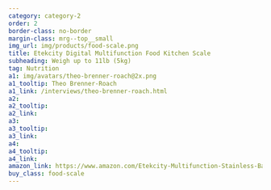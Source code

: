 ```yaml
---
category: category-2
order: 2
border-class: no-border
margin-class: mrg--top__small
img_url: img/products/food-scale.png
title: Etekcity Digital Multifunction Food Kitchen Scale
subheading: Weigh up to 11lb (5kg)
tag: Nutrition
a1: img/avatars/theo-brenner-roach@2x.png
a1_tooltip: Theo Brenner-Roach
a1_link: /interviews/theo-brenner-roach.html
a2:
a2_tooltip:
a2_link:
a3:
a3_tooltip:
a3_link:
a4:
a4_tooltip:
a4_link:
amazon_link: https://www.amazon.com/Etekcity-Multifunction-Stainless-Batteries-Included/dp/B0113UZJE2/ref=lp_289787_1_1?s=kitchen&ie=UTF8&qid=1477943453&sr=1-1
buy_class: food-scale
---
```

